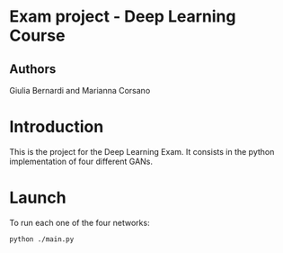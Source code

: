 # Exam project - Deep Learning Course

## Authors 
Giulia Bernardi and Marianna Corsano

Introduction
=============
This is the project for the Deep Learning Exam.
It consists in the python implementation of four different GANs.

Launch
======
To run each one of the four networks:
```
python ./main.py
```